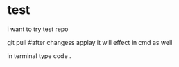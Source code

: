 # test
i want to try test repo

git pull #after changess applay it will effect in cmd as well

in terminal type code .
